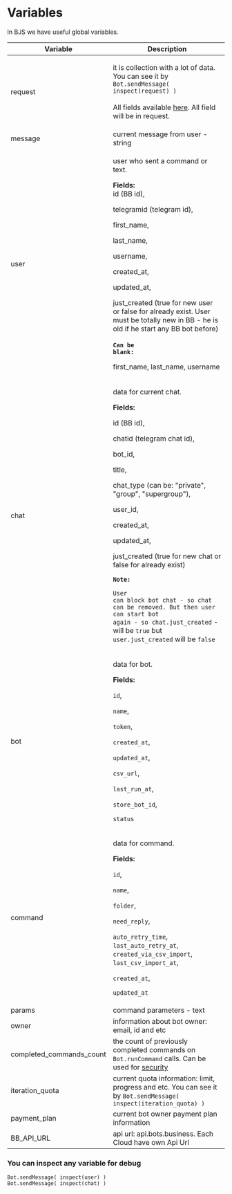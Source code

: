 # Variables

In BJS we have useful global variables.

| **Variable**               | **Description**                                                                                                                                                                                                                                                                                                                                                                                                                                                                                                                                                                                                           |
| -------------------------- | ------------------------------------------------------------------------------------------------------------------------------------------------------------------------------------------------------------------------------------------------------------------------------------------------------------------------------------------------------------------------------------------------------------------------------------------------------------------------------------------------------------------------------------------------------------------------------------------------------------------------- |
| request                    | <p>it is collection with a lot of data. You can see it by <code>Bot.sendMessage( inspect(request) )</code><br><br>All fields available <a href="https://core.telegram.org/bots/api#update">here</a>. All field will be in request.</p>                                                                                                                                                                                                                                                                                                                                                                                    |
| message                    | current message from user - string                                                                                                                                                                                                                                                                                                                                                                                                                                                                                                                                                                                        |
| user                       | <p>user who sent a command or text. </p><p></p><p><strong>Fields:</strong> <br>id (BB id), </p><p>telegramid (telegram id),</p><p>first_name,</p><p>last_name,</p><p>username, </p><p>created_at,</p><p>updated_at,</p><p>just_created (true for new user or false for already exist. User must be totally new in BB  - he is old if he start any BB bot before)<br><br><strong><code>Can be blank:</code></strong></p><p>first_name, last_name, username <br></p>                                                                                                                                                        |
| chat                       | <p>data for current chat. </p><p></p><p><strong>Fields:</strong> </p><p>id (BB id), </p><p>chatid (telegram chat id), </p><p>bot_id, </p><p>title, </p><p>chat_type (can be: "private", "group", "supergroup"), </p><p>user_id, </p><p>created_at, </p><p>updated_at, </p><p>just_created (true for new chat or false for already exist)</p><p></p><p><strong><code>Note:</code></strong></p><p><code>User can block bot chat - so chat can be removed. But then user can start bot again - so chat.just_created</code> - will be <code>true</code> but <code>user.just_created</code> will be <code>false</code><br></p> |
| bot                        | <p>data for bot. </p><p></p><p><strong>Fields:</strong> </p><p><code>id</code>, </p><p><code>name</code>, </p><p><code>token</code>, </p><p><code>created_at</code>, </p><p><code>updated_at</code>, </p><p><code>csv_url</code>, </p><p><code>last_run_at</code>, </p><p><code>store_bot_id</code>, </p><p><code>status</code></p>                                                                                                                                                                                                                                                                                       |
| command                    | <p>data for command. </p><p></p><p><strong>Fields:</strong> </p><p><code>id</code>, </p><p><code>name</code>, </p><p><code>folder</code>, </p><p><code>need_reply</code>, </p><p><code>auto_retry_time</code>, <code>last_auto_retry_at</code>, <code>created_via_csv_import</code>, <code>last_csv_import_at</code>, </p><p><code>created_at</code>, </p><p><code>updated_at</code></p>                                                                                                                                                                                                                                  |
| params                     | command parameters - text                                                                                                                                                                                                                                                                                                                                                                                                                                                                                                                                                                                                 |
| owner                      | information about bot owner: email, id and etc                                                                                                                                                                                                                                                                                                                                                                                                                                                                                                                                                                            |
| completed\_commands\_count | the count of previously completed commands on `Bot.runCommand` calls. Can be used for [security](https://help.bots.business/scenarios-and-bjs/bjs-security#use-completed\_commands\_count-variable)                                                                                                                                                                                                                                                                                                                                                                                                                       |
| iteration\_quota           | current quota information: limit, progress and etc. You can see it by `Bot.sendMessage( inspect(iteration_quota) )`                                                                                                                                                                                                                                                                                                                                                                                                                                                                                                       |
| payment\_plan              | current bot owner payment plan information                                                                                                                                                                                                                                                                                                                                                                                                                                                                                                                                                                                |
| BB\_API\_URL               | api url: api.bots.business. Each Cloud have own Api Url                                                                                                                                                                                                                                                                                                                                                                                                                                                                                                                                                                   |

###

### You can inspect any variable for debug

```
Bot.sendMessage( inspect(user) )
Bot.sendMessage( inspect(chat) )
```
